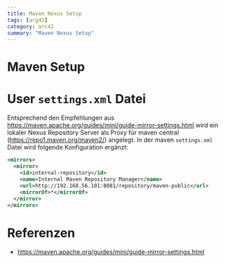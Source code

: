 ```yaml
---
title: Maven Nexus Setup
tags: [arg42]
category: arc42
summary: "Maven Nexus Setup"
---
```


# Maven Setup

# User `settings.xml` Datei

Entsprechend den Empfehlungen aus <https://maven.apache.org/guides/mini/guide-mirror-settings.html> wird ein lokaler Nexus Repository 
Server als Proxy für maven central (<https://repo1.maven.org/maven2/>) angelegt. In der maven `settings.xml` 
Datei wird  folgende Konfiguration ergänzt:  

~~~xml
<mirrors>
  <mirror>
    <id>internal-repository</id>
    <name>Internal Maven Repository Manager</name>
    <url>http://192.168.56.101:8081/repository/maven-public</url>
    <mirrorOf>*</mirrorOf>
  </mirror>
</mirrors>
~~~

# Referenzen

* <https://maven.apache.org/guides/mini/guide-mirror-settings.html>